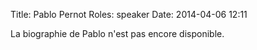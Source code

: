 Title: Pablo Pernot
Roles: speaker
Date: 2014-04-06 12:11



La biographie de Pablo n'est pas encore disponible.


